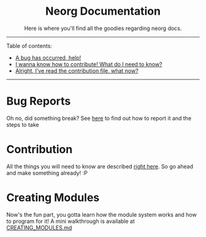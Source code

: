 <div align="center">

# Neorg Documentation
Here is where you'll find all the goodies regarding neorg docs.

</div>

---
Table of contents:
  - [A bug has occurred, help!](#bug-reports)
  - [I wanna know how to contribute! What do I need to know?](#contribution)
  - [Alright, I've read the contribution file, what now?](#creating-modules)
---

# Bug Reports
Oh no, did something break? See [here](/docs/CONTRIBUTING.md#reporting-a-bug-or-issue) to find out how to report it and the steps to take

# Contribution
All the things you will need to know are described [right here](/docs/CONTRIBUTING.md#formatting-rules). So go ahead and make something already! :P

# Creating Modules
Now's the fun part, you gotta learn how the module system works and how to program for it! A mini walkthrough is available at [CREATING_MODULES.md](/docs/CREATING_MODULES.md)
